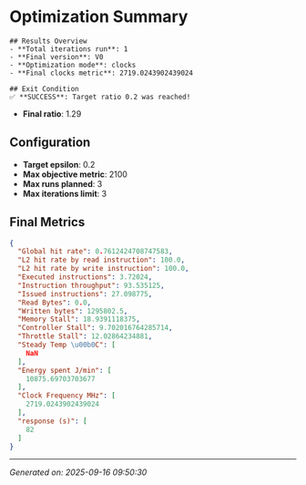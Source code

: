 # Optimization Summary

    ## Results Overview
    - **Total iterations run**: 1
    - **Final version**: V0
    - **Optimization mode**: clocks
    - **Final clocks metric**: 2719.0243902439024

    ## Exit Condition
    ✅ **SUCCESS**: Target ratio 0.2 was reached!
- **Final ratio**: 1.29

## Configuration
- **Target epsilon**: 0.2
- **Max objective metric**: 2100
- **Max runs planned**: 3
- **Max iterations limit**: 3

## Final Metrics
```json
{
  "Global hit rate": 0.7612424708747583,
  "L2 hit rate by read instruction": 100.0,
  "L2 hit rate by write instruction": 100.0,
  "Executed instructions": 3.72024,
  "Instruction throughput": 93.535125,
  "Issued instructions": 27.098775,
  "Read Bytes": 0.0,
  "Written bytes": 1295802.5,
  "Memory Stall": 18.9391118375,
  "Controller Stall": 9.702016764285714,
  "Throttle Stall": 12.02864234881,
  "Steady Temp \u00b0C": [
    NaN
  ],
  "Energy spent J/min": [
    10875.69703703677
  ],
  "Clock Frequency MHz": [
    2719.0243902439024
  ],
  "response (s)": [
    82
  ]
}
```

---
*Generated on: 2025-09-16 09:50:30*
